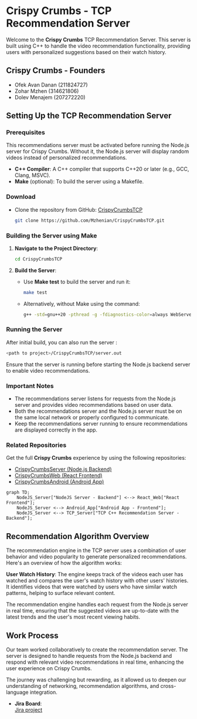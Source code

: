 # Crispy Crumbs - TCP Recommendation Server

Welcome to the **Crispy Crumbs** TCP Recommendation Server. This server is built using C++ to handle the video recommendation functionality, providing users with personalized suggestions based on their watch history.

## Crispy Crumbs - Founders

- Ofek Avan Danan (211824727)
- Zohar Mzhen (314621806)
- Dolev Menajem (207272220)

## Setting Up the TCP Recommendation Server

### Prerequisites

This recommendations server must be activated before running the Node.js server for Crispy Crumbs. Without it, the Node.js server will display random videos instead of personalized recommendations.

- **C++ Compiler**: A C++ compiler that supports C++20 or later (e.g., GCC, Clang, MSVC).
- **Make** (optional): To build the server using a Makefile.

### Download

- Clone the repository from GitHub: [CrispyCrumbsTCP](https://github.com/Mzhenian/CrispyCrumbsTCP)
  ```bash
  git clone https://github.com/Mzhenian/CrispyCrumbsTCP.git
  ```

### Building the Server using Make

1. **Navigate to the Project Directory**:
   ```bash
   cd CrispyCrumbsTCP
   ```

2. **Build the Server**:
   - Use **Make test** to build the server and run it:
     ```bash
     make test
     ```
   - Alternatively, without Make using the command:
     ```bash
     g++ -std=gnu++20 -pthread -g -fdiagnostics-color=always WebServer/main.cpp recommendationEngine.cpp jsonConverter.cpp -o server.out && ./server.out
     ```

### Running the Server

After initial build, you can also run the server :

```bash
<path to project>/CrispyCrumbsTCP/server.out
```

Ensure that the server is running before starting the Node.js backend server to enable video recommendations.

### Important Notes

- The recommendations server listens for requests from the Node.js server and provides video recommendations based on user data.
- Both the recommendations server and the Node.js server must be on the same local network or properly configured to communicate.
- Keep the recommendations server running to ensure recommendations are displayed correctly in the app.

### Related Repositories

Get the full **Crispy Crumbs** experience by using the following repositories:

- [CrispyCrumbsServer (Node.js Backend)](https://github.com/Mzhenian/CrispyCrumbsServer)
- [CrispyCrumbsWeb (React Frontend)](https://github.com/Mzhenian/CrispyCrumbsWeb)
- [CrispyCrumbsAndroid (Android App)](https://github.com/Mzhenian/CrispyCrumbsAndroid)

```mermaid
graph TD;
    NodeJS_Server["NodeJS Server - Backend"] <--> React_Web["React Frontend"];
    NodeJS_Server <--> Android_App["Android App - Frontend"];
    NodeJS_Server <--> TCP_Server["TCP C++ Recommendation Server - Backend"];
```

## Recommendation Algorithm Overview

The recommendation engine in the TCP server uses a combination of user behavior and video popularity to generate personalized recommendations. Here's an overview of how the algorithm works:

**User Watch History**: The engine keeps track of the videos each user has watched and compares the user's watch history with other users' histories. It identifies videos that were watched by users who have similar watch patterns, helping to surface relevant content.

The recommendation engine handles each request from the Node.js server in real time, ensuring that the suggested videos are up-to-date with the latest trends and the user's most recent viewing habits.

## Work Process

Our team worked collaboratively to create the recommendation server. The server is designed to handle requests from the Node.js backend and respond with relevant video recommendations in real time, enhancing the user experience on Crispy Crumbs.

The journey was challenging but rewarding, as it allowed us to deepen our understanding of networking, recommendation algorithms, and cross-language integration.

- **Jira Board**:  
  [Jira project](https://crispycrumbs.atlassian.net/jira/software/projects/SCRUM/list?sortBy=customfield_10020&direction=ASC)